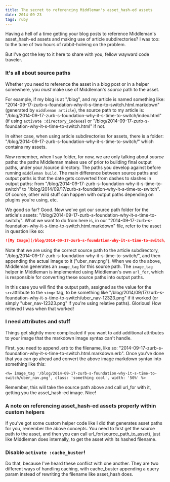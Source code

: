 ```yaml
---
title: The secret to referencing Middleman's asset_hash-ed assets
date: 2014-09-23
tags: ruby
---
```


Having a hell of a time getting your blog posts to reference Middleman's asset_hash-ed assets and making use of article subdirectories? I was too: to the tune of two hours of rabbit-holeing on the problem.

But I've got the key to it here to share with you, fellow wayward code traveler.

### It's all about source paths

Whether you need to reference the asset in a blog post or in a helper somewhere, you *must* make use of Middleman's *source* path to the asset.

For example, if my blog is at "/blog", and my article is named something like: "2014-09-17-zurb-s-foundation-why-it-s-time-to-switch.html.markdown" (generated by `middleman article`), the source path to my article is: "/blog/2014-09-17-zurb-s-foundation-why-it-s-time-to-switch/index.html" (if using `activate :directory_indexes`) or "/blog/2014-09-17-zurb-s-foundation-why-it-s-time-to-switch.html" if not.

In either case, when using article subdirectories for assets, there is a folder: "/blog/2014-09-17-zurb-s-foundation-why-it-s-time-to-switch/" which contains my assets.

Now remember, when I say folder, for now, we are only talking about *source* paths: the paths Middleman makes use of prior to building final output paths, under your /source directory. The paths you develop against before running `middleman build`. The main difference between source paths and output paths is that the date gets converted from dashes to slashes in output paths: from "/blog/2014-09-17-zurb-s-foundation-why-it-s-time-to-switch" to "/blog/2014/09/17/zurb-s-foundation-why-it-s-time-to-switch". Of course, other wild stuff can happen with output paths depending on plugins you're using, etc.

We good so far? Good. Now we've got our source path folder for the article's assets: "/blog/2014-09-17-zurb-s-foundation-why-it-s-time-to-switch/". What we want to do from here is, in our "2014-09-17-zurb-s-foundation-why-it-s-time-to-switch.html.markdown" file, refer to the asset in question like so:

```markdown
![My Image](/blog/2014-09-17-zurb-s-foundation-why-it-s-time-to-switch/uber_nav.png "My Image")
```

Note that we are using the correct source path to the article subdirectory, "/blog/2014-09-17-zurb-s-foundation-why-it-s-time-to-switch/", and then appending the actual image to it ("uber_nav.png"). When we do the above, Middleman generates an `image_tag` for this source path. The `image_tag` helper in Middleman is implemented using Middleman's own `url_for`, which is responsible for converting these source paths into output paths.

In this case you will find the output path, assigned as the value for the `src`attribute to the `<img>` tag, to be something like "/blog/2014/09/17/zurb-s-foundation-why-it-s-time-to-switch/uber_nav-12323.png" if it worked (or simply "uber_nav-12323.png" if you're using relative paths). Glorious! How relieved I was when that worked!

### I need attributes and stuff

Things get slightly more complicated if you want to add additional attributes to your image that the markdown image syntax can't handle.

First, you need to append .erb to the filename, like so: "2014-09-17-zurb-s-foundation-why-it-s-time-to-switch.html.markdown.erb". Once you've done that you can go ahead and convert the above image markdown syntax into something like this:

```erb
<%= image_tag '/blog/2014-09-17-zurb-s-foundation-why-it-s-time-to-switch/uber_nav.png', class: 'something cool', width: '50%' %>
```

Remember, this will take the source path above and call url_for with it, getting you the asset_hash-ed image. Nice!

### A note on referencing asset_hash-ed assets properly within custom helpers

If you've got some custom helper code like I did that generates asset paths for you, remember the above concepts. You need to first get the source path to the asset, and then you can call url_for(source_path_to_asset), just like Middleman does internally, to get the asset with its hashed filename.

### Disable `activate :cache_buster`!

Do that, because I've heard these conflict with one another. They are two different ways of handling caching, with cache_buster appending a query param instead of rewriting the filename like asset_hash does.
